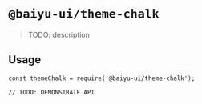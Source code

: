 # `@baiyu-ui/theme-chalk`

> TODO: description

## Usage

```
const themeChalk = require('@baiyu-ui/theme-chalk');

// TODO: DEMONSTRATE API
```
